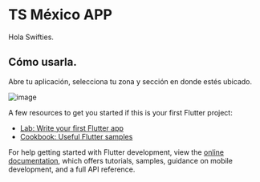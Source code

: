 # TS México APP

Hola Swifties.

## Cómo usarla.

Abre tu aplicación, selecciona tu zona y sección en donde estés ubicado.

![image](https://github.com/audirev/TSMexico/assets/49045252/9fa2661e-e37d-477a-933e-e8e0df46452d)


A few resources to get you started if this is your first Flutter project:

- [Lab: Write your first Flutter app](https://docs.flutter.dev/get-started/codelab)
- [Cookbook: Useful Flutter samples](https://docs.flutter.dev/cookbook)

For help getting started with Flutter development, view the
[online documentation](https://docs.flutter.dev/), which offers tutorials,
samples, guidance on mobile development, and a full API reference.
